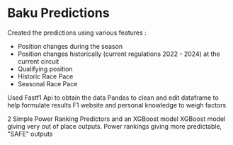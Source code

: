 # Baku Predictions
Created the predictions using various features : 
- Position changes during the season
- Position changes historically (current regulations 2022 - 2024) at the current circuit
- Qualifying position
- Historic Race Pace
- Seasonal Race Pace

Used Fastf1 Api to obtain the data
Pandas to clean and edit dataframe to help formulate results
F1 website and personal knowledge to weigh factors


2 Simple Power Ranking Predictors and an XGBoost model
XGBoost model giving very out of place outputs. 
Power rankings giving more predictable, "SAFE" outputs 

